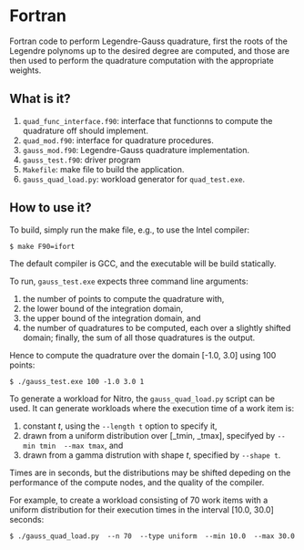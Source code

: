 Fortran
=======

Fortran code to perform Legendre-Gauss quadrature, first the roots
of the Legendre polynoms up to the desired degree are computed, and
those are then used to perform the quadrature computation with the
appropriate weights.

What is it?
-----------
1. `quad_func_interface.f90`: interface that functionns to compute the
    quadrature off should implement.
1. `quad_mod.f90`: interface for quadrature procedures.
1. `gauss_mod.f90`: Legendre-Gauss quadrature implementation.
1. `gauss_test.f90`: driver program
1. `Makefile`: make file to build the application.
1. `gauss_quad_load.py`: workload generator for `quad_test.exe`.

How to use it?
--------------
To build, simply run the make file, e.g., to use the Intel compiler:
```
$ make F90=ifort
```
The default compiler is GCC, and the executable will be build statically.

To run, `gauss_test.exe` expects three command line arguments:

1. the number of points to compute the quadrature with,
1. the lower bound of the integration domain,
1. the upper bound of the integration domain, and
1. the number of quadratures to be computed, each over a slightly
    shifted domain; finally, the sum of all those quadratures is the
    output.

Hence to compute the quadrature over the domain [-1.0, 3.0] using 100
points:
```
$ ./gauss_test.exe 100 -1.0 3.0 1
```

To generate a workload for Nitro, the `gauss_quad_load.py` script can be
used.  It can generate workloads where the execution time of a work item
is:

1. constant _t_, using the `--length t` option to specify it,
1. drawn from a uniform distribution over [_tmin, _tmax], specifyed by
    `--min tmin  --max tmax`, and
1. drawn from a gamma distrution with shape _t_, specified by
    `--shape t`.

Times are in seconds, but the distributions may be shifted depeding on the
performance of the compute nodes, and the quality of the compiler.

For example, to create a workload consisting of 70 work items with a
uniform distribution for their execution times in the interval
[10.0, 30.0] seconds:
```
$ ./gauss_quad_load.py  --n 70  --type uniform  --min 10.0  --max 30.0
```
